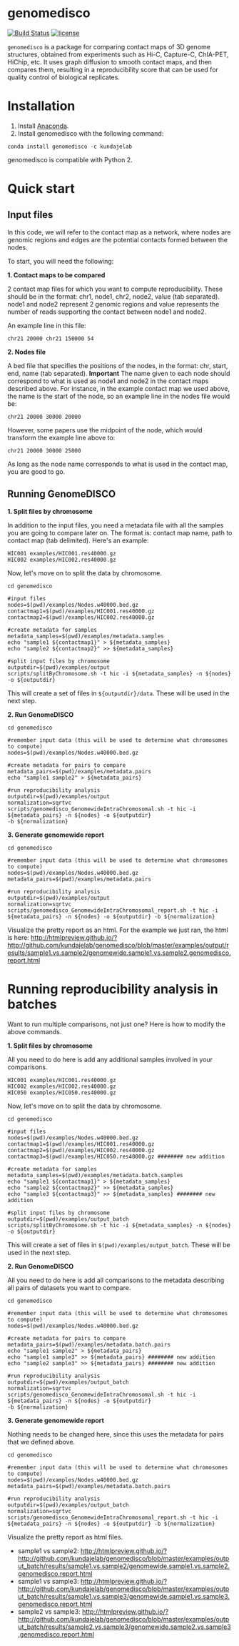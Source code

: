 # genomedisco
[![Build Status](https://travis-ci.org/kundajelab/genomedisco.svg?branch=master)](https://travis-ci.org/kundajelab/genomedisco)
[![license](https://img.shields.io/github/license/mashape/apistatus.svg?maxAge=2592000)](https://github.com/kundajelab/genomedisco/blob/master/LICENSE)

`genomedisco` is a package for comparing contact maps of 3D genome structures, obtained from experiments such as Hi-C, Capture-C, ChIA-PET, HiChip, etc. It uses graph diffusion to smooth contact maps, and then compares them, resulting in a reproducibility score that can be used for quality control of biological replicates.

Installation
===

1. Install [Anaconda](https://www.continuum.io/downloads). 
2. Install genomedisco with the following command:
```
conda install genomedisco -c kundajelab
```
genomedisco is compatible with Python 2.

Quick start
====

Input files
---
In this code, we will refer to the contact map as a network, where nodes are genomic regions and edges are the potential contacts formed between the nodes.

To start, you will need the following:

**1. Contact maps to be compared**

2 contact map files for which you want to compute reproducibility. These should be in the format: chr1, node1, chr2, node2, value (tab separated). node1 and node2 represent 2 genomic regions and value represents the number of reads supporting the contact between node1 and node2.

An example line in this file:

`chr21 20000 chr21 150000 54`

**2. Nodes file**

A bed file that specifies the positions of the nodes, in the format: chr, start, end, name (tab separated). **Important** The name given to each node should correspond to what is used as node1 and node2 in the contact maps described above. For instance, in the example contact map we used above, the name is the start of the node, so an example line in the nodes file would be:

`chr21 20000 30000 20000`

However, some papers use the midpoint of the node, which would transform the example line above to:

`chr21 20000 30000 25000`

As long as the node name corresponds to what is used in the contact map, you are good to go.

Running GenomeDISCO
---

**1. Split files by chromosome**

In addition to the input files, you need a metadata file with all the samples you are going to compare later on. The format is: contact map name, path to contact map (tab delimited). Here's an example:

```
HIC001 examples/HIC001.res40000.gz
HIC002 examples/HIC002.res40000.gz
```

Now, let's move on to split the data by chromosome.

```
cd genomedisco

#input files
nodes=$(pwd)/examples/Nodes.w40000.bed.gz
contactmap1=$(pwd)/examples/HIC001.res40000.gz
contactmap2=$(pwd)/examples/HIC002.res40000.gz

#create metadata for samples
metadata_samples=$(pwd)/examples/metadata.samples
echo "sample1 ${contactmap1}" > ${metadata_samples}
echo "sample2 ${contactmap2}" >> ${metadata_samples}

#split input files by chromosome
outputdir=$(pwd)/examples/output
scripts/splitByChromosome.sh -t hic -i ${metadata_samples} -n ${nodes} -o ${outputdir}
```

This will create a set of files in `${outputdir}/data`. These will be used in the next step.

**2. Run GenomeDISCO**

```
cd genomedisco

#remember input data (this will be used to determine what chromosomes to compute)
nodes=$(pwd)/examples/Nodes.w40000.bed.gz

#create metadata for pairs to compare
metadata_pairs=$(pwd)/examples/metadata.pairs
echo "sample1 sample2" > ${metadata_pairs}

#run reproducibility analysis
outputdir=$(pwd)/examples/output
normalization=sqrtvc
scripts/genomedisco_GenomewideIntraChromosomal.sh -t hic -i ${metadata_pairs} -n ${nodes} -o ${outputdir}
-b ${normalization} 
```

**3. Generate genomewide report**

```
cd genomedisco

#remember input data (this will be used to determine what chromosomes to compute)
nodes=$(pwd)/examples/Nodes.w40000.bed.gz
metadata_pairs=$(pwd)/examples/metadata.pairs

#run reproducibility analysis
outputdir=$(pwd)/examples/output
normalization=sqrtvc
scripts/genomedisco_GenomewideIntraChromosomal_report.sh -t hic -i ${metadata_pairs} -n ${nodes} -o ${outputdir} -b ${normalization}
```

Visualize the pretty report as an html. For the example we just ran, the html is here: http://htmlpreview.github.io/?http://github.com/kundajelab/genomedisco/blob/master/examples/output/results/sample1.vs.sample2/genomewide.sample1.vs.sample2.genomedisco.report.html

Running reproducibility analysis in batches
====
Want to run multiple comparisons, not just one? Here is how to modify the above commands.

**1. Split files by chromosome**

All you need to do here is add any additional samples involved in your comparisons.

```
HIC001 examples/HIC001.res40000.gz
HIC002 examples/HIC002.res40000.gz
HIC050 examples/HIC050.res40000.gz
```

Now, let's move on to split the data by chromosome.

```
cd genomedisco

#input files
nodes=$(pwd)/examples/Nodes.w40000.bed.gz
contactmap1=$(pwd)/examples/HIC001.res40000.gz
contactmap2=$(pwd)/examples/HIC002.res40000.gz
contactmap3=$(pwd)/examples/HIC050.res40000.gz ######## new addition

#create metadata for samples
metadata_samples=$(pwd)/examples/metadata.batch.samples
echo "sample1 ${contactmap1}" > ${metadata_samples}
echo "sample2 ${contactmap2}" >> ${metadata_samples}
echo "sample3 ${contactmap3}" >> ${metadata_samples} ######## new addition

#split input files by chromosome
outputdir=$(pwd)/examples/output_batch
scripts/splitByChromosome.sh -t hic -i ${metadata_samples} -n ${nodes} -o ${outputdir}
```

This will create a set of files in `$(pwd)/examples/output_batch`. These will be used in the next step.

**2. Run GenomeDISCO**

All you need to do here is add all comparisons to the metadata describing all pairs of datasets you want to compare.

```
cd genomedisco

#remember input data (this will be used to determine what chromosomes to compute)
nodes=$(pwd)/examples/Nodes.w40000.bed.gz

#create metadata for pairs to compare
metadata_pairs=$(pwd)/examples/metadata.batch.pairs
echo "sample1 sample2" > ${metadata_pairs}
echo "sample1 sample3" >> ${metadata_pairs} ######## new addition
echo "sample2 sample3" >> ${metadata_pairs} ######## new addition

#run reproducibility analysis
outputdir=$(pwd)/examples/output_batch
normalization=sqrtvc
scripts/genomedisco_GenomewideIntraChromosomal.sh -t hic -i ${metadata_pairs} -n ${nodes} -o ${outputdir}
-b ${normalization} 
```

**3. Generate genomewide report**

Nothing needs to be changed here, since this uses the metadata for pairs that we defined above.

```
cd genomedisco

#remember input data (this will be used to determine what chromosomes to compute)
nodes=$(pwd)/examples/Nodes.w40000.bed.gz
metadata_pairs=$(pwd)/examples/metadata.batch.pairs

#run reproducibility analysis
outputdir=$(pwd)/examples/output_batch
normalization=sqrtvc
scripts/genomedisco_GenomewideIntraChromosomal_report.sh -t hic -i ${metadata_pairs} -n ${nodes} -o ${outputdir} -b ${normalization}
```

Visualize the pretty report as html files. 
- sample1 vs sample2: http://htmlpreview.github.io/?http://github.com/kundajelab/genomedisco/blob/master/examples/output_batch/results/sample1.vs.sample2/genomewide.sample1.vs.sample2.genomedisco.report.html
- sample1 vs sample3: http://htmlpreview.github.io/?http://github.com/kundajelab/genomedisco/blob/master/examples/output_batch/results/sample1.vs.sample3/genomewide.sample1.vs.sample3.genomedisco.report.html
- sample2 vs sample3: http://htmlpreview.github.io/?http://github.com/kundajelab/genomedisco/blob/master/examples/output_batch/results/sample2.vs.sample3/genomewide.sample2.vs.sample3.genomedisco.report.html



